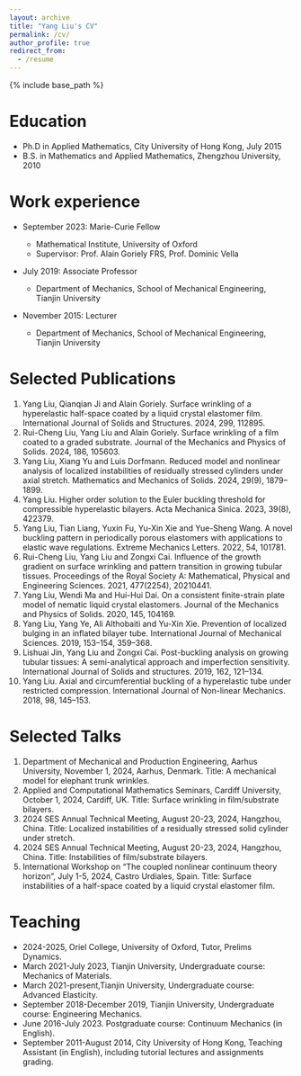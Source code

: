```yaml
---
layout: archive
title: "Yang Liu's CV"
permalink: /cv/
author_profile: true
redirect_from:
  - /resume
---
```


{% include base_path %}

Education
======
* Ph.D in Applied Mathematics, City University of Hong Kong, July 2015
* B.S. in Mathematics and Applied Mathematics, Zhengzhou University, 2010

Work experience
======
* September 2023: Marie-Curie Fellow
  * Mathematical Institute, University of Oxford
  * Supervisor: Prof. Alain Goriely FRS, Prof. Dominic Vella

* July 2019: Associate Professor 
  * Department of Mechanics, School of Mechanical Engineering, Tianjin University

* November 2015: Lecturer 
  * Department of Mechanics, School of Mechanical Engineering, Tianjin University

  
Selected Publications
======
  
1. Yang Liu, Qianqian Ji and Alain Goriely. Surface wrinkling of a hyperelastic half-space coated by a liquid crystal elastomer film. International Journal of Solids and Structures. 2024, 299, 112895.
2. Rui-Cheng Liu, Yang Liu and Alain Goriely. Surface wrinkling of a film coated to a graded substrate. Journal of the Mechanics and Physics of Solids. 2024, 186, 105603.  
3. Yang Liu, Xiang Yu and Luis Dorfmann. Reduced model and nonlinear analysis of localized instabilities of residually stressed cylinders under axial stretch. Mathematics and Mechanics of Solids. 2024, 29(9), 1879–1899.
4. Yang Liu. Higher order solution to the Euler buckling threshold for compressible hyperelastic bilayers. Acta Mechanica Sinica. 2023, 39(8), 422379.
5. Yang Liu, Tian Liang, Yuxin Fu, Yu-Xin Xie and Yue-Sheng Wang. A novel buckling pattern in periodically porous elastomers with applications to elastic wave regulations. Extreme Mechanics Letters. 2022, 54, 101781.
7. Rui-Cheng Liu, Yang Liu and Zongxi Cai. Influence of the growth gradient on surface wrinkling and pattern transition in growing tubular tissues. Proceedings of the Royal Society A: Mathematical, Physical and Engineering Sciences. 2021, 477(2254), 20210441.
8. Yang Liu, Wendi Ma and Hui-Hui Dai. On a consistent finite-strain plate model of nematic liquid crystal elastomers. Journal of the Mechanics and Physics of Solids. 2020, 145, 104169.
9. Yang Liu, Yang Ye, Ali Althobaiti and Yu-Xin Xie. Prevention of localized bulging in an inflated bilayer tube. International Journal of Mechanical Sciences. 2019, 153–154, 359–368.
10. Lishuai Jin, Yang Liu and Zongxi Cai. Post-buckling analysis on growing tubular tissues: A semi-analytical approach and imperfection sensitivity. International Journal of Solids and structures. 2019, 162, 121–134.
11. Yang Liu. Axial and circumferential buckling of a hyperelastic tube under restricted compression. International Journal of Non-linear Mechanics. 2018, 98, 145–153.
  
Selected Talks
======
  1. Department of Mechanical and Production Engineering, Aarhus University, November 1, 2024, Aarhus, Denmark. Title: A mechanical model for elephant trunk wrinkles.
  2. Applied and Computational Mathematics Seminars, Cardiff University, October 1, 2024, Cardiff, UK. Title: Surface wrinkling in film/substrate bilayers.
  3. 2024 SES Annual Technical Meeting, August 20-23, 2024, Hangzhou, China. Title: Localized instabilities of a residually stressed solid cylinder under stretch.
  4. 2024 SES Annual Technical Meeting, August 20-23, 2024, Hangzhou, China. Title: Instabilities of film/substrate bilayers.
  5. International Workshop on “The coupled nonlinear continuum theory horizon”, July 1-5, 2024, Castro Urdiales, Spain. Title: Surface instabilities of a half-space coated by a liquid crystal elastomer film.
  
  
Teaching
======
<!-- <ul>{% for post in site.teaching reversed %}
    {% include archive-single-cv.html %}
  {% endfor %}</ul>-->

* 2024-2025, Oriel College, University of Oxford, Tutor, Prelims Dynamics.
* March 2021-July 2023, Tianjin University, Undergraduate course: Mechanics of Materials.
* March 2021-present,Tianjin University, Undergraduate course: Advanced Elasticity.
* September 2018-December 2019, Tianjin University, Undergraduate course: Engineering Mechanics.
* June 2016-July 2023. Postgraduate course: Continuum Mechanics (in English).
* September 2011-August 2014, City University of Hong Kong, Teaching Assistant (in English), including tutorial lectures and assignments grading.
  
<!--Service and leadership
======
* Currently signed in to 43 different slack teams-->
